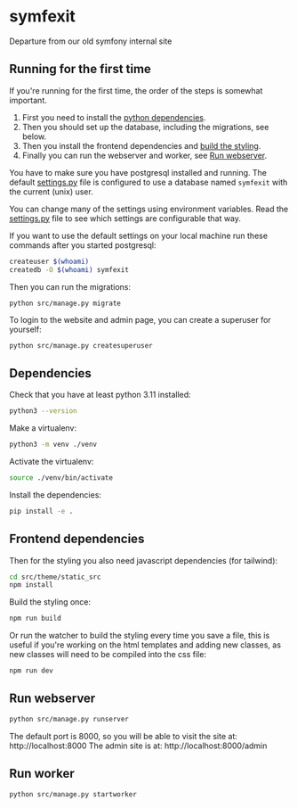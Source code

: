 # symfexit

Departure from our old symfony internal site

## Running for the first time

If you're running for the first time, the order of the steps is somewhat important.

1. First you need to install the [python dependencies](#dependencies).
2. Then you should set up the database, including the migrations, see below.
3. Then you install the frontend dependencies and [build the styling](#frontend-dependencies).
4. Finally you can run the webserver and worker, see [Run webserver](#run-webserver).

You have to make sure you have postgresql installed and running.
The default [settings.py](src/symfexit/settings.py) file is configured to use a database named `symfexit` with the current (unix) user.

You can change many of the settings using environment variables.
Read the [settings.py](src/symfexit/settings.py) file to see which settings are configurable that way.

If you want to use the default settings on your local machine run these commands after you started postgresql:

```bash
createuser $(whoami)
createdb -O $(whoami) symfexit
```

Then you can run the migrations:

```bash
python src/manage.py migrate
```

To login to the website and admin page, you can create a superuser for yourself:
```
python src/manage.py createsuperuser
```

## Dependencies

Check that you have at least python 3.11 installed:

```bash
python3 --version
```

Make a virtualenv:

```bash
python3 -m venv ./venv
```

Activate the virtualenv:

```bash
source ./venv/bin/activate
```

Install the dependencies:

```bash
pip install -e .
```

## Frontend dependencies

Then for the styling you also need javascript dependencies (for tailwind):

```bash
cd src/theme/static_src
npm install
```

Build the styling once:

```bash
npm run build
```

Or run the watcher to build the styling every time you save a file, this is useful if you're working on the html templates and adding new classes, as new classes will need to be compiled into the css file:

```bash
npm run dev
```

## Run webserver

```bash
python src/manage.py runserver
```

The default port is 8000, so you will be able to visit the site at: http://localhost:8000
The admin site is at: http://localhost:8000/admin

## Run worker

```bash
python src/manage.py startworker
```
